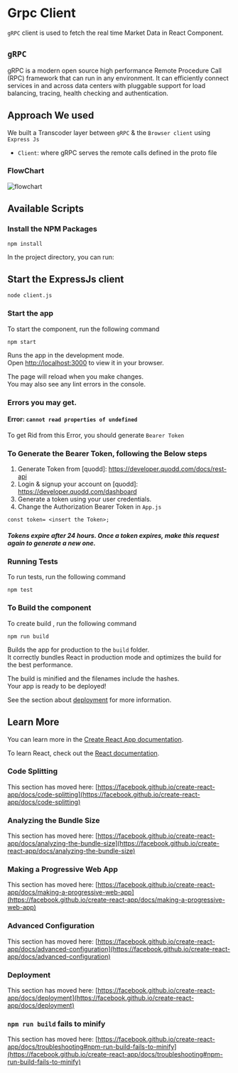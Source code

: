 # Grpc Client

 `gRPC` client is used to fetch the real time Market Data in React Component.

 ## `gRPC`
 gRPC is a modern open source high performance Remote Procedure Call (RPC) framework that can run in any environment. It can efficiently connect services in and across data centers with pluggable support for load balancing, tracing, health checking and authentication. 

## Approach We used
We built a Transcoder layer between `gRPC` & the `Browser client` using `Express Js`
- `Client`: where gRPC serves the remote calls defined in the proto file

### FlowChart 
 <img src="./assets/Flow chart.png" alt="flowchart" />

## Available Scripts

### Install the NPM Packages

```
npm install
```

In the project directory, you can run:

## Start the ExpressJs client
```
node client.js
```

### Start the app
To start the component, run the following command
``` 
npm start 
```

Runs the app in the development mode.\
Open [http://localhost:3000](http://localhost:3000) to view it in your browser.

The page will reload when you make changes.\
You may also see any lint errors in the console.


### Errors you may get.
#### Error: `cannot read properties of undefined`

To get Rid from this Error, you should generate
`Bearer Token`

### To Generate the Bearer Token, following the Below steps

1) Generate Token from [quodd]: https://developer.quodd.com/docs/rest-api
2) Login & signup your account on [quodd]: https://developer.quodd.com/dashboard 
3) Generate a token using your user credentials.
4) Change the Authorization Bearer Token in `App.js`
```
const token= <insert the Token>;
```
##### Tokens expire after 24 hours. Once a token expires, make this request again to generate a new one.

### Running Tests
To run tests, run the following command

``` 
npm test
```


### To Build the component
To create build , run the following command
``` 
npm run build
```
Builds the app for production to the `build` folder.\
It correctly bundles React in production mode and optimizes the build for the best performance.

The build is minified and the filenames include the hashes.\
Your app is ready to be deployed!

See the section about [deployment](https://facebook.github.io/create-react-app/docs/deployment) for more information.


## Learn More

You can learn more in the [Create React App documentation](https://facebook.github.io/create-react-app/docs/getting-started).

To learn React, check out the [React documentation](https://reactjs.org/).

### Code Splitting

This section has moved here: [https://facebook.github.io/create-react-app/docs/code-splitting](https://facebook.github.io/create-react-app/docs/code-splitting)

### Analyzing the Bundle Size

This section has moved here: [https://facebook.github.io/create-react-app/docs/analyzing-the-bundle-size](https://facebook.github.io/create-react-app/docs/analyzing-the-bundle-size)

### Making a Progressive Web App

This section has moved here: [https://facebook.github.io/create-react-app/docs/making-a-progressive-web-app](https://facebook.github.io/create-react-app/docs/making-a-progressive-web-app)

### Advanced Configuration

This section has moved here: [https://facebook.github.io/create-react-app/docs/advanced-configuration](https://facebook.github.io/create-react-app/docs/advanced-configuration)

### Deployment

This section has moved here: [https://facebook.github.io/create-react-app/docs/deployment](https://facebook.github.io/create-react-app/docs/deployment)

### `npm run build` fails to minify

This section has moved here: [https://facebook.github.io/create-react-app/docs/troubleshooting#npm-run-build-fails-to-minify](https://facebook.github.io/create-react-app/docs/troubleshooting#npm-run-build-fails-to-minify)